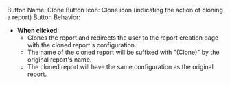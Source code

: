 Button Name: Clone
Button Icon: Clone icon (indicating the action of cloning a report)
Button Behavior:
- **When clicked**: 
  - Clones the report and redirects the user to the report creation page with the cloned report's configuration.
  - The name of the cloned report will be suffixed with "(Clone)" by the original report's name.
  - The cloned report will have the same configuration as the original report.